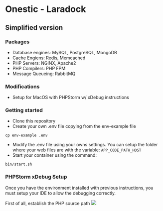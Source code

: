 # Onestic - Laradock

## Simplified version

### Packages

- Database engines: MySQL, PostgreSQL, MongoDB
- Cache Engiens: Redis, Memcached
- PHP Servers: NGINX, Apache2
- PHP Compilers: PHP FPM
- Message Queueing: RabbitMQ

### Modifications

- Setup for MacOS with PHPStorm w/ xDebug instructions

### Getting started

- Clone this repository
- Create your own .env file copying from the env-example file

```cp env-example .env```

- Modify the .env file using your owns settings. You can setup the folder where your web files are with the variable:
```APP_CODE_PATH_HOST```
- Start your container using the command:

```bin/start.sh```


### PHPStorm xDebug Setup

Once you have the environment installed with previous instructions, you must setup your IDE to allow the debugging correctly.

First of all, establish the PHP source path
<img src="https://raw.githubusercontent.com/onestic/laradock/master/.github/img/xdebug-php-cli.png"> 